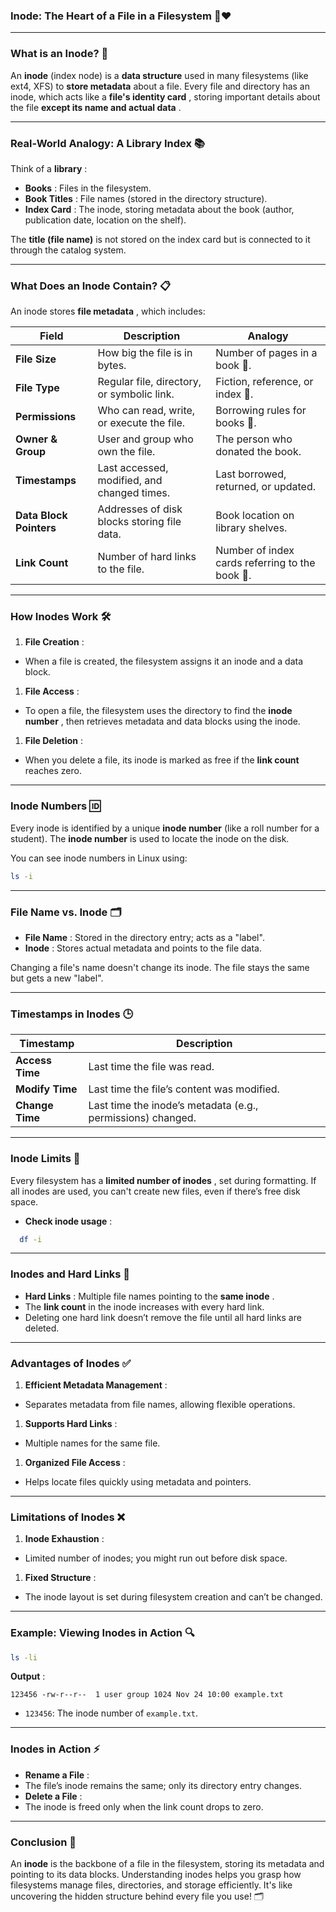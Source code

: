 ### **Inode: The Heart of a File in a Filesystem** 💾❤️

---

### **What is an Inode?** 🤔

An **inode** (index node) is a **data structure** used in many filesystems (like ext4, XFS) to **store metadata** about a file. Every file and directory has an inode, which acts like a  **file's identity card** , storing important details about the file  **except its name and actual data** .

---

### **Real-World Analogy: A Library Index 📚**

Think of a  **library** :

* **Books** : Files in the filesystem.
* **Book Titles** : File names (stored in the directory structure).
* **Index Card** : The inode, storing metadata about the book (author, publication date, location on the shelf).

The **title (file name)** is not stored on the index card but is connected to it through the catalog system.

---

### **What Does an Inode Contain?** 📋

An inode stores  **file metadata** , which includes:

| **Field**               | **Description**                       | **Analogy**                               |
| ----------------------------- | ------------------------------------------- | ----------------------------------------------- |
| **File Size**           | How big the file is in bytes.               | Number of pages in a book 📖.                   |
| **File Type**           | Regular file, directory, or symbolic link.  | Fiction, reference, or index 📂.                |
| **Permissions**         | Who can read, write, or execute the file.   | Borrowing rules for books 📜.                   |
| **Owner & Group**       | User and group who own the file.            | The person who donated the book.                |
| **Timestamps**          | Last accessed, modified, and changed times. | Last borrowed, returned, or updated.            |
| **Data Block Pointers** | Addresses of disk blocks storing file data. | Book location on library shelves.               |
| **Link Count**          | Number of hard links to the file.           | Number of index cards referring to the book 📇. |

---

### **How Inodes Work** 🛠️

1. **File Creation** :

* When a file is created, the filesystem assigns it an inode and a data block.

1. **File Access** :

* To open a file, the filesystem uses the directory to find the  **inode number** , then retrieves metadata and data blocks using the inode.

1. **File Deletion** :

* When you delete a file, its inode is marked as free if the **link count** reaches zero.

---

### **Inode Numbers** 🆔

Every inode is identified by a unique **inode number** (like a roll number for a student). The **inode number** is used to locate the inode on the disk.

You can see inode numbers in Linux using:

```bash
ls -i
```

---

### **File Name vs. Inode** 🗂️

* **File Name** : Stored in the directory entry; acts as a "label".
* **Inode** : Stores actual metadata and points to the file data.

Changing a file's name doesn't change its inode. The file stays the same but gets a new "label".

---

### **Timestamps in Inodes** 🕒

| **Timestamp**   | **Description**                                        |
| --------------------- | ------------------------------------------------------------ |
| **Access Time** | Last time the file was read.                                 |
| **Modify Time** | Last time the file’s content was modified.                  |
| **Change Time** | Last time the inode’s metadata (e.g., permissions) changed. |

---

### **Inode Limits** 🚦

Every filesystem has a  **limited number of inodes** , set during formatting. If all inodes are used, you can't create new files, even if there’s free disk space.

* **Check inode usage** :

```bash
  df -i
```

---

### **Inodes and Hard Links** 🔗

* **Hard Links** : Multiple file names pointing to the  **same inode** .
* The **link count** in the inode increases with every hard link.
* Deleting one hard link doesn’t remove the file until all hard links are deleted.

---

### **Advantages of Inodes** ✅

1. **Efficient Metadata Management** :

* Separates metadata from file names, allowing flexible operations.

1. **Supports Hard Links** :

* Multiple names for the same file.

1. **Organized File Access** :

* Helps locate files quickly using metadata and pointers.

---

### **Limitations of Inodes** ❌

1. **Inode Exhaustion** :

* Limited number of inodes; you might run out before disk space.

1. **Fixed Structure** :

* The inode layout is set during filesystem creation and can’t be changed.

---

### **Example: Viewing Inodes in Action** 🔍

```bash
ls -li
```

 **Output** :

```
123456 -rw-r--r--  1 user group 1024 Nov 24 10:00 example.txt
```

* `123456`: The inode number of `example.txt`.

---

### **Inodes in Action** ⚡

* **Rename a File** :
* The file’s inode remains the same; only its directory entry changes.
* **Delete a File** :
* The inode is freed only when the link count drops to zero.

---

### **Conclusion** 🏁

An **inode** is the backbone of a file in the filesystem, storing its metadata and pointing to its data blocks. Understanding inodes helps you grasp how filesystems manage files, directories, and storage efficiently. It's like uncovering the hidden structure behind every file you use! 🗂️
